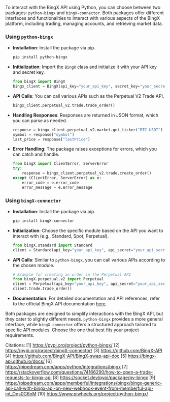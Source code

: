 To interact with the BingX API using Python, you can choose between two packages: `python-bingx` and `bingX-connector`. Both packages offer different interfaces and functionalities to interact with various aspects of the BingX platform, including trading, managing accounts, and retrieving market data.

### Using `python-bingx`

- **Installation**: Install the package via pip.
  ```bash
  pip install python-bingx
  ```
- **Initialization**: Import the `BingX` class and initialize it with your API key and secret key.
  ```python
  from bingX import BingX
  bingx_client = BingX(api_key="your_api_key", secret_key="your_secret_key")
  ```
- **API Calls**: You can call various APIs such as the Perpetual V2 Trade API.
  ```python
  bingx_client.perpetual_v2.trade.trade_order()
  ```
- **Handling Responses**: Responses are returned in JSON format, which you can parse as needed.
  ```python
  response = bingx_client.perpetual_v2.market.get_ticker("BTC-USDT")
  symbol = response["symbol"]
  last_price = response["lastPrice"]
  ```
- **Error Handling**: The package raises exceptions for errors, which you can catch and handle.
  ```python
  from bingX import ClientError, ServerError
  try:
      response = bingx_client.perpetual_v2.trade.create_order()
  except (ClientError, ServerError) as e:
      error_code = e.error_code
      error_message = e.error_message
  ```

### Using `bingX-connector`

- **Installation**: Install the package via pip.
  ```bash
  pip install bingX-connector
  ```
- **Initialization**: Choose the specific module based on the API you want to interact with (e.g., Standard, Spot, Perpetual).
  ```python
  from bingX.standard import Standard
  client = Standard(api_key="your_api_key", api_secret="your_api_secret")
  ```
- **API Calls**: Similar to `python-bingx`, you can call various APIs according to the chosen module.
  ```python
  # Example for creating an order in the Perpetual API
  from bingX.perpetual.v2 import Perpetual
  client = Perpetual(api_key="your_api_key", api_secret="your_api_secret")
  client.trade.trade_order()
  ```
- **Documentation**: For detailed documentation and API references, refer to the official BingX API documentation [here](https://bingx-api.github.io/docs/).

Both packages are designed to simplify interactions with the BingX API, but they cater to slightly different needs. `python-bingx` provides a more general interface, while `bingX-connector` offers a structured approach tailored to specific API modules. Choose the one that best fits your project requirements.

Citations:
[1] https://pypi.org/project/python-bingx/
[2] https://pypi.org/project/bingX-connector/
[3] https://github.com/BingX-API
[4] https://github.com/BingX-API/BingX-swap-api-doc
[5] https://bingx-api.github.io/docs/
[6] https://pipedream.com/apps/python/integrations/bingx
[7] https://stackoverflow.com/questions/74166290/how-to-open-a-trade-requests-to-bingx-api
[8] https://socket.dev/pypi/package/py-bingx
[9] https://pipedream.com/apps/memberful/integrations/bingx/bingx-generic-api-call-with-bingx-api-on-new-webhook-event-from-memberful-api-int_Oqs0G6nM
[10] https://www.piwheels.org/project/python-bingx/

